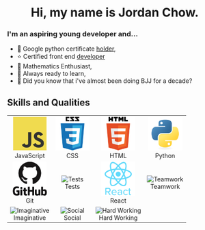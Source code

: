 <div align="center">

# Hi, my name is Jordan Chow. 

</div>

### I'm an aspiring young developer and...
- :page_facing_up: Google python certificate [holder](https://www.coursera.org/account/accomplishments/verify/GM3GSBJG82YB),
- :star: Certified front end [developer](https://www.codecademy.com/profiles/JordanChow/certificates/2682884a0719474f96407efe432fdd87)
- :pencil: Mathematics Enthusiast,
- :muscle: Always ready to learn,
- :kimono: Did you know that i've almost been doing BJJ for a decade?


## Skills and Qualities

<table style="width:100%; background: rgba(288,288,288, 0.1)">
  <tr>
  <td align="center">
      <img src="https://raw.githubusercontent.com/devicons/devicon/master/icons/javascript/javascript-original.svg" alt="JavaScript" width="80" height="80" />
      <br>JavaScript
    </td>
    <td align="center">
      <img src="https://raw.githubusercontent.com/devicons/devicon/master/icons/css3/css3-original-wordmark.svg" alt="CSS" width="80" height="80" />
      <br>CSS
    </td>
    <td align="center">
      <img src="https://raw.githubusercontent.com/devicons/devicon/master/icons/html5/html5-original-wordmark.svg" alt="HTML" width="80" height="80" />
      <br>HTML
    </td>
    <td align="center">
      <img src="https://raw.githubusercontent.com/devicons/devicon/master/icons/python/python-original.svg" alt="Python" width="80" height="80" />
      <br>Python
    </td>
    </tr>
    <tr>
    <td align="center">
      <img src="https://raw.githubusercontent.com/devicons/devicon/master/icons/github/github-original-wordmark.svg" alt="Git" width="80" height="80" />
      <br>Git
    </td>
    <td align="center">
      <img src="https://img.icons8.com/ios-filled/80/000000/test-tube.png" alt="Tests" width="80" height="80" />
      <br>Tests
    </td>
    <td align="center">
      <img src="https://raw.githubusercontent.com/devicons/devicon/master/icons/react/react-original-wordmark.svg" alt="React" width="80" height="80" />
      <br>React
    </td>
    <td align="center">
      <img src="https://img.icons8.com/ios-filled/80/000000/teamwork.png" alt="Teamwork" width="80" height="80" />
      <br>Teamwork
    </td>
  </tr>
  <tr>
    <td align="center">
      <img src="https://img.icons8.com/ios-filled/80/000000/brain.png" alt="Imaginative" width="80" height="80" />
      <br>Imaginative
    </td>
    <td align="center">
      <img src="https://img.icons8.com/ios-filled/80/000000/groups.png" alt="Social" width="80" height="80" />
      <br>Social
    </td>
    <td align="center">
      <img src="https://cdni.iconscout.com/illustration/free/thumb/free-man-working-on-laptop-illustration-download-in-svg-png-gif-file-formats--using-male-people-illustrations-4243574.png?f=webp" alt="Hard Working" width="80" height="80" />
      <br>Hard Working
    </td>
  </tr>
</table>
